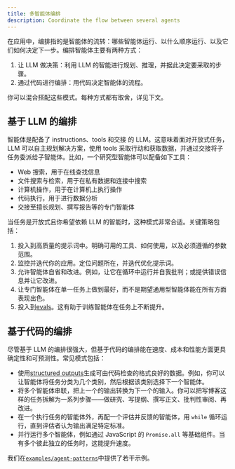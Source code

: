 ```yaml
---
title: 多智能体编排
description: Coordinate the flow between several agents
---
```


在应用中，编排指的是智能体的流转：哪些智能体运行、以什么顺序运行、以及它们如何决定下一步。编排智能体主要有两种方式：

1. 让 LLM 做决策：利用 LLM 的智能进行规划、推理，并据此决定要采取的步骤。
2. 通过代码进行编排：用代码决定智能体的流程。

你可以混合搭配这些模式。每种方式都有取舍，详见下文。

## 基于 LLM 的编排

智能体是配备了 instructions、tools 和交接 的 LLM。这意味着面对开放式任务，LLM 可以自主规划解决方案，使用 tools 采取行动和获取数据，并通过交接将子任务委派给子智能体。比如，一个研究型智能体可以配备如下工具：

- Web 搜索，用于在线查找信息
- 文件搜索与检索，用于在私有数据和连接中搜索
- 计算机操作，用于在计算机上执行操作
- 代码执行，用于进行数据分析
- 交接至擅长规划、撰写报告等的专门智能体

当任务是开放式且你希望依赖 LLM 的智能时，这种模式非常合适。关键策略包括：

1. 投入到高质量的提示词中。明确可用的工具、如何使用，以及必须遵循的参数范围。
2. 监控并迭代你的应用。定位问题所在，并迭代优化提示词。
3. 允许智能体自省和改进。例如，让它在循环中运行并自我批判；或提供错误信息并让它改进。
4. 让专门智能体在单一任务上做到最好，而不是期望通用型智能体能在所有方面表现出色。
5. 投入到[evals](https://platform.openai.com/docs/guides/evals)。这有助于训练智能体在任务上不断提升。

## 基于代码的编排

尽管基于 LLM 的编排很强大，但基于代码的编排能在速度、成本和性能方面更具确定性和可预测性。常见模式包括：

- 使用[structured outputs](https://platform.openai.com/docs/guides/structured-outputs)生成可由代码检查的格式良好的数据。例如，你可以让智能体将任务分类为几个类别，然后根据该类别选择下一个智能体。
- 将多个智能体串联，把上一个的输出转换为下一个的输入。你可以把写博客这样的任务拆解为一系列步骤——做研究、写提纲、撰写正文、批判性审阅、再改进。
- 在一个执行任务的智能体外，再配一个评估并反馈的智能体，用 `while` 循环运行，直到评估者认为输出满足特定标准。
- 并行运行多个智能体，例如通过 JavaScript 的 `Promise.all` 等基础组件。当有多个彼此独立的任务时，这能提升速度。

我们在[`examples/agent-patterns`](https://github.com/openai/openai-agents-js/tree/main/examples/agent-patterns)中提供了若干示例。
